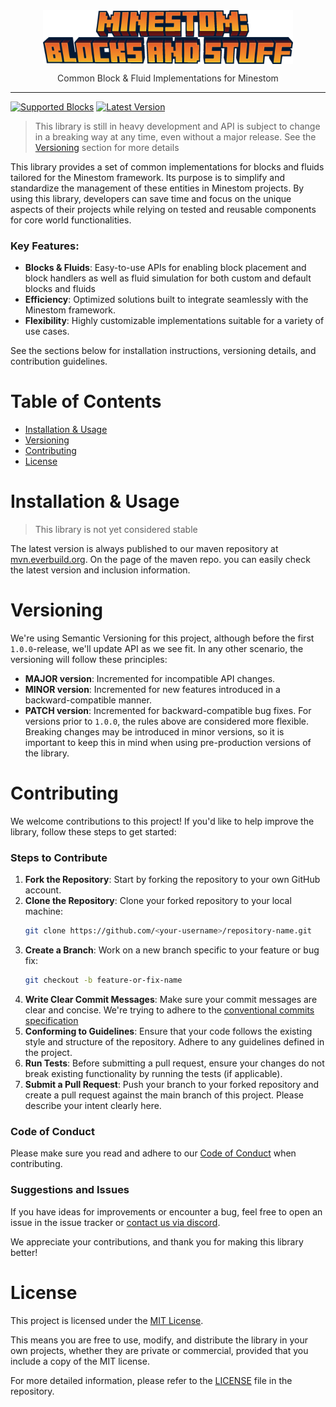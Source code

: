 <p style="text-align: center; margin-top: 40px;width: 100%;" align="center">
    <img src="./.github/blocksandstuff.png" style="width: 400px; margin: 0 auto;" />
    <p style="opacity: 90%;margin-top: -3px" align="center">Common Block & Fluid Implementations for Minestom</p>
</p>

---

<!-- TAG_REPLACEMENT -->
[![Supported Blocks](https://img.shields.io/badge/Supported_Blocks-90%25-green?style=for-the-badge)](TODO.md) [![Latest Version](https://img.shields.io/badge/Latest_Version-1.2.0--SNAPSHOT-green?style=for-the-badge)](https://mvn.everbuild.org/#/public/org/everbuild/blocksandstuff)
<!-- /TAG_REPLACEMENT -->

> This library is still in heavy development and API is subject to change in a breaking way at any time, even without a
> major release. See the [Versioning](#versioning) section for more details

This library provides a set of common implementations for blocks and fluids tailored for the Minestom framework. Its
purpose is to simplify and standardize the management of these entities in Minestom projects. By using this
library, developers can save time and focus on the unique aspects of their projects while relying on tested and reusable
components for core world functionalities.

### Key Features:

- **Blocks & Fluids**: Easy-to-use APIs for enabling block placement and block handlers as well as fluid simulation for
  both custom and default blocks and fluids
- **Efficiency**: Optimized solutions built to integrate seamlessly with the Minestom framework.
- **Flexibility**: Highly customizable implementations suitable for a variety of use cases.

See the sections below for installation instructions, versioning details, and contribution guidelines.

# Table of Contents

- [Installation & Usage](#installation--usage)
- [Versioning](#versioning)
- [Contributing](#contributing)
- [License](#license)

# Installation & Usage

> This library is not yet considered stable

The latest version is always published to our maven repository at [mvn.everbuild.org](https://mvn.everbuild.org/#/public/org/everbuild/blocksandstuff). On the page of the maven repo. you can easily check the latest version and inclusion information.

# Versioning

We're using Semantic Versioning for this project, although before the first `1.0.0`-release, we'll update API as we
see fit. In any other scenario, the versioning will follow these principles:

- **MAJOR version**: Incremented for incompatible API changes.
- **MINOR version**: Incremented for new features introduced in a backward-compatible manner.
- **PATCH version**: Incremented for backward-compatible bug fixes.
  For versions prior to `1.0.0`, the rules above are considered more flexible. Breaking changes may be introduced in
  minor versions, so it is important to keep this in mind when using pre-production versions of the library.

# Contributing

We welcome contributions to this project! If you'd like to help improve the library, follow these steps to get started:

### Steps to Contribute

1. **Fork the Repository**: Start by forking the repository to your own GitHub account.
2. **Clone the Repository**: Clone your forked repository to your local machine:
   ```bash
   git clone https://github.com/<your-username>/repository-name.git
   ```
3. **Create a Branch**: Work on a new branch specific to your feature or bug fix:
   ```bash
   git checkout -b feature-or-fix-name
   ```
4. **Write Clear Commit Messages**: Make sure your commit messages are clear and concise. We're trying to adhere to
   the [conventional commits specification](https://www.conventionalcommits.org/en/v1.0.0/)
5. **Conforming to Guidelines**: Ensure that your code follows the existing style and structure of the repository.
   Adhere to any guidelines defined in the project.
6. **Run Tests**: Before submitting a pull request, ensure your changes do not break existing functionality by running
   the tests (if applicable).
7. **Submit a Pull Request**: Push your branch to your forked repository and create a pull request against the main
   branch of this project. Please describe your intent clearly here.

### Code of Conduct

Please make sure you read and adhere to our [Code of Conduct](CODE_OF_CONDUCT.md) when contributing.

### Suggestions and Issues

If you have ideas for improvements or encounter a bug, feel free to open an issue in the issue tracker or [contact us via
discord](https://dc.asorda.net).

We appreciate your contributions, and thank you for making this library better!

# License

This project is licensed under the [MIT License](LICENSE).

This means you are free to use, modify, and distribute the library in your own projects, whether they are private or
commercial, provided that you include a copy of the MIT license.

For more detailed information, please refer to the [LICENSE](LICENSE) file in the repository.